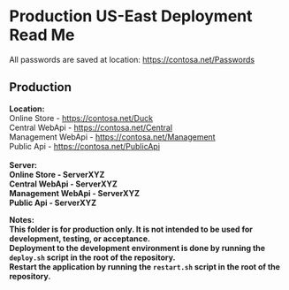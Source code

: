 # Production US-East Deployment Read Me

All passwords are saved at location: https://contosa.net/Passwords

## Production
<b>Location:</b> <br/>
Online Store - https://contosa.net/Duck<br/>
Central WebApi - https://contosa.net/Central<br/>
Management WebApi - https://contosa.net/Management<br/>
Public Api - https://contosa.net/PublicApi<br/>
<br/>
<b>Server:<b/></br>
Online Store - ServerXYZ<br/>
Central WebApi - ServerXYZ<br/>
Management WebApi - ServerXYZ<br/>
Public Api - ServerXYZ<br/>

<b>Notes:</b><br/>
This folder is for production only. It is not intended to be used for development, testing, or acceptance.<br/>
Deployment to the development environment is done by running the `deploy.sh` script in the root of the repository.<br/>
Restart the application by running the `restart.sh` script in the root of the repository.<br/>